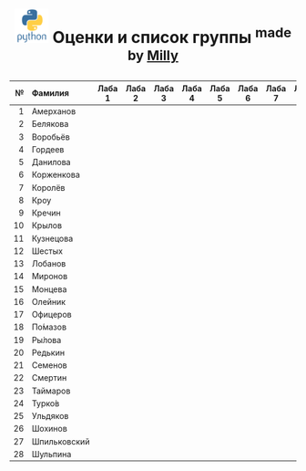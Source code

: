 <div id="header" align="center">
  <div id="main">
<h1> <img src="https://github.com/devicons/devicon/blob/master/icons/python/python-original-wordmark.svg"  title="Python" alt="Python" width="60" height="60"/> Оценки и список группы <sup> made by <a href="https://github.com/Lyric-Meow/">Milly</a> </sup> </h1>
  </div>

| **№**	| **Фамилия**  	| **Лаба 1** 	| **Лаба 2** 	| **Лаба 3** 	| **Лаба 4** 	| **Лаба 5** 	| **Лаба 6** 	| **Лаба 7** 	| **Лаба 8** 	| **Лаба 9** 	| **Лаба 10** |
|------:	|:--------------|:----------:	|:----------:	|:----------:	|:----------:	|:----------:	|:----------:	|:----------:	|:----------:	|:----------:	|:----------:	|
|     1 	| Амерханов     |            	|            	|            	|            	|            	|            	|            	|            	|            	|            	|
|     2 	| Белякова     	|            	|            	|            	|            	|            	|            	|            	|            	|            	|            	|
|     3 	| Воробьёв     	|            	|            	|            	|            	|            	|            	|            	|            	|            	|            	|
|     4 	| Гордеев      	|            	|            	|            	|            	|            	|            	|            	|            	|            	|            	|
|     5 	| Данилова     	|            	|            	|            	|            	|            	|            	|            	|            	|            	|            	|
|     6 	| Корженкова   	|            	|            	|            	|            	|            	|            	|            	|            	|            	|            	|
|     7 	| Королёв      	|            	|            	|            	|            	|            	|            	|            	|            	|            	|            	|
|     8 	| Кроу         	|            	|            	|            	|            	|            	|            	|            	|            	|            	|            	|
|     9 	| Кречин       	|            	|            	|            	|            	|            	|            	|            	|            	|            	|            	|
|    10 	| Крылов       	|            	|            	|            	|            	|            	|            	|            	|            	|            	|            	|
|    11 	| Кузнецова    	|            	|            	|            	|            	|            	|            	|            	|            	|            	|            	|
|    12 	| Шестых       	|            	|            	|            	|            	|            	|            	|            	|            	|            	|            	|
|    13 	| Лобанов      	|            	|            	|            	|            	|            	|            	|            	|            	|            	|            	|
|    14 	| Миронов      	|            	|            	|            	|            	|            	|            	|            	|            	|            	|            	|
|    15 	| Монцева      	|            	|            	|            	|            	|            	|            	|            	|            	|            	|            	|
|    16 	| Олейник      	|            	|            	|            	|            	|            	|            	|            	|            	|            	|            	|
|    17 	| Офицеров    	|            	|            	|            	|            	|            	|            	|            	|            	|            	|            	|
|    18 	| По́мазов       |            	|            	|            	|            	|            	|            	|            	|            	|            	|            	|
|    19 	| Ры́лова        	|            	|            	|            	|            	|            	|            	|            	|            	|            	|            	|
|    20 	| Редькин      	|            	|            	|            	|            	|            	|            	|            	|            	|            	|            	|
|    21 	| Семенов      	|            	|            	|            	|            	|            	|            	|            	|            	|            	|            	|
|    22 	| Смертин      	|            	|            	|            	|            	|            	|            	|            	|            	|            	|            	|
|    23 	| Таймаров     	|            	|            	|            	|            	|            	|            	|            	|            	|            	|            	|
|    24 	| Турко́в        |           	|            	|            	|            	|            	|            	|            	|            	|            	|            	|
|    25 	| Ульдяков     	|            	|            	|            	|            	|            	|            	|            	|            	|            	|            	|
|    26 	| Шохинов      	|            	|            	|            	|            	|            	|            	|            	|            	|            	|            	|
|    27 	| Шпильковский 	|            	|            	|            	|            	|            	|            	|            	|            	|            	|            	|
|    28 	| Шульпина     	|            	|            	|            	|            	|            	|            	|            	|            	|            	|            	|

</div>
